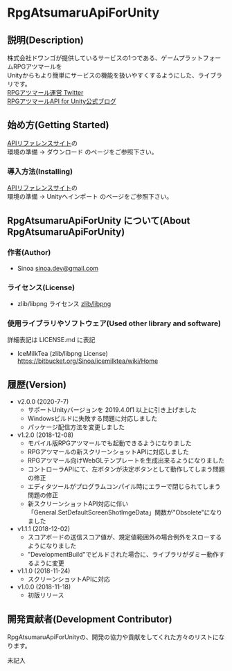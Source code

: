 # RpgAtsumaruApiForUnity

## 説明(Description)

株式会社ドワンゴが提供しているサービスの1つである、ゲームプラットフォームRPGアツマールを  
Unityからもより簡単にサービスの機能を扱いやすくするようにした、ライブラリです。  
[RPGアツマール運営 Twitter](https://twitter.com/nico_indiesgame)  
[RPGアツマールAPI for Unity公式ブログ](https://rpgatsumaruapiforunity.sinoa.ws/blog/)

## 始め方(Getting Started)

[APIリファレンスサイト](https://rpgatsumaruapiforunity.sinoa.ws/ApiReference/)の  
環境の準備 -> ダウンロード のページをご参照下さい。

### 導入方法(Installing)

[APIリファレンスサイト](https://rpgatsumaruapiforunity.sinoa.ws/ApiReference/)の  
環境の準備 -> Unityへインポート のページをご参照下さい。

## RpgAtsumaruApiForUnity について(About RpgAtsumaruApiForUnity)

### 作者(Author)

* Sinoa <sinoa.dev@gmail.com>

### ライセンス(License)

* zlib/libpng ライセンス
[zlib/libpng](https://opensource.org/licenses/Zlib)

### 使用ライブラリやソフトウェア(Used other library and software)

詳細表記は LICENSE.md に表記

* IceMilkTea (zlib/libpng License) <https://bitbucket.org/Sinoa/icemilktea/wiki/Home>


## 履歴(Version)

* v2.0.0 (2020-7-7)
    * サポートUnityバージョンを 2019.4.0f1 以上に引き上げました
    * Windowsビルドに失敗する問題に対応しました
    * パッケージ配信方法を変更しました
* v1.2.0 (2018-12-08)
    * モバイル版RPGアツマールでも起動できるようになりました
    * RPGアツマールの新スクリーンショットAPIに対応しました
    * RPGアツマール向けWebGLテンプレートを生成出来るようになりました
    * コントローラAPIにて、左ボタンが決定ボタンとして動作してしまう問題の修正
    * エディタツールがプログラムコンパイル時にエラーで閉じられてしまう問題の修正
    * 新スクリーンショットAPI対応に伴い「General.SetDefaultScreenShotImgeData」関数が"Obsolete"になりました
* v1.1.1 (2018-12-02)
    * スコアボードの送信スコア値が、規定値範囲外の場合例外をスローするようになりました
    * "DevelopmentBuild"でビルドされた場合に、ライブラリがダミー動作するように変更
* v1.1.0 (2018-11-24)
    * スクリーンショットAPIに対応
* v1.0.0 (2018-11-18)
    * 初版リリース

## 開発貢献者(Development Contributor)

RpgAtsumaruApiForUnityの、開発の協力や貢献をしてくれた方々のリストになります。

未記入